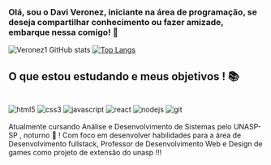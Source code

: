 ### Olá, sou o Davi Veronez, iniciante na área de programação, se deseja compartilhar conhecimento ou fazer amizade, embarque nessa comigo! 👋
![Veronez1 GitHub stats](https://github-readme-stats.vercel.app/api?username=Veronez1&show_icons=true&theme=tokyonight)
[![Top Langs](https://github-readme-stats.vercel.app/api/top-langs/?username=Veronez1&langs_count=8&theme=tokyonight)](https://github.com/anuraghazra/github-readme-stats)

## O que estou estudando e meus objetivos ! 📚

<div style="display: inline_block"><br/>
    <img align="center" alt="html5" src="https://img.shields.io/badge/HTML5-E34F26?style=for-the-badge&logo=html5&logoColor=white">
    <img align="center" alt="css3" src="https://img.shields.io/badge/CSS3-1572B6?style=for-the-badge&logo=css3&logoColor=white">
    <img align="center" alt="javascript" src="https://img.shields.io/badge/JavaScript-F7DF1E?style=for-the-badge&logo=javascript&logoColor=black">
    <img align="center" alt="react" src="https://img.shields.io/badge/React-20232A?style=for-the-badge&logo=react&logoColor=61DAFB">
    <img align="center" alt="nodejs" src="https://img.shields.io/badge/Node.js-43853D?style=for-the-badge&logo=node.js&logoColor=white">
    <img align="center" alt="git" src="https://img.shields.io/badge/GIT-E44C30?style=for-the-badge&logo=git&logoColor=white">
<div/><br/>
Atualmente cursando Análise e Desenvolvimento de Sistemas pelo UNASP-SP , noturno 🌙 ! Com foco em desenvolver habilidades para a área de Desenvolvimento fullstack, Professor de Desenvolvimento Web e Design de games como projeto de extensão do unasp !!!
